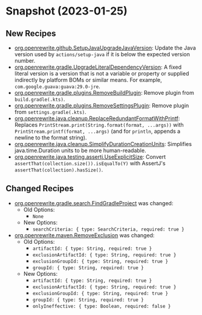 # Snapshot (2023-01-25)

## New Recipes
* [org.openrewrite.github.SetupJavaUpgradeJavaVersion](https://docs.openrewrite.org/reference/recipes/github/setupjavaupgradejavaversion): Update the Java version used by `actions/setup-java` if it is below the expected version number. 
* [org.openrewrite.gradle.UpgradeLiteralDependencyVersion](https://docs.openrewrite.org/reference/recipes/gradle/upgradeliteraldependencyversion): A fixed literal version is a version that is not a variable or property or supplied indirectly by platform BOMs or similar means. For example, `com.google.guava:guava:29.0-jre`. 
* [org.openrewrite.gradle.plugins.RemoveBuildPlugin](https://docs.openrewrite.org/reference/recipes/gradle/plugins/removebuildplugin): Remove plugin from `build.gradle(.kts)`. 
* [org.openrewrite.gradle.plugins.RemoveSettingsPlugin](https://docs.openrewrite.org/reference/recipes/gradle/plugins/removesettingsplugin): Remove plugin from `settings.gradle(.kts)`. 
* [org.openrewrite.java.cleanup.ReplaceRedundantFormatWithPrintf](https://docs.openrewrite.org/reference/recipes/java/cleanup/replaceredundantformatwithprintf): Replaces `PrintStream.print(String.format(format, ...args))` with `PrintStream.printf(format, ...args)` (and for `println`, appends a newline to the format string). 
* [org.openrewrite.java.cleanup.SimplifyDurationCreationUnits](https://docs.openrewrite.org/reference/recipes/java/cleanup/simplifydurationcreationunits): Simplifies java.time.Duration units to be more human-readable. 
* [org.openrewrite.java.testing.assertj.UseExplicitSize](https://docs.openrewrite.org/reference/recipes/java/testing/assertj/useexplicitsize): Convert `assertThat(collection.size()).isEqualTo(Y)` with AssertJ's `assertThat(collection).hasSize()`. 

## Changed Recipes
* [org.openrewrite.gradle.search.FindGradleProject](https://docs.openrewrite.org/reference/recipes/gradle/search/findgradleproject) was changed:
  * Old Options:
    * `None`
  * New Options:
    * `searchCriteria: { type: SearchCriteria, required: true }`
* [org.openrewrite.maven.RemoveExclusion](https://docs.openrewrite.org/reference/recipes/maven/removeexclusion) was changed:
  * Old Options:
    * `artifactId: { type: String, required: true }`
    * `exclusionArtifactId: { type: String, required: true }`
    * `exclusionGroupId: { type: String, required: true }`
    * `groupId: { type: String, required: true }`
  * New Options:
    * `artifactId: { type: String, required: true }`
    * `exclusionArtifactId: { type: String, required: true }`
    * `exclusionGroupId: { type: String, required: true }`
    * `groupId: { type: String, required: true }`
    * `onlyIneffective: { type: Boolean, required: false }`
